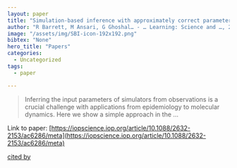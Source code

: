 ```yaml
---
layout: paper
title: "Simulation-based inference with approximately correct parameters via maximum entropy"
author: "R Barrett, M Ansari, G Ghoshal… - … Learning: Science and …, 2022 - iopscience.iop.org"
image: "/assets/img/SBI-icon-192x192.png"
bibtex: "None"
hero_title: "Papers"
categories:
  - Uncategorized
tags:
  - paper

---
```

>Inferring the input parameters of simulators from observations is a crucial challenge with applications from epidemiology to molecular dynamics. Here we show a simple approach in the …

Link to paper: [https://iopscience.iop.org/article/10.1088/2632-2153/ac6286/meta](https://iopscience.iop.org/article/10.1088/2632-2153/ac6286/meta)

[cited by](https://scholar.google.com/scholar?cites=3670954072331796454&as_sdt=2005&sciodt=0,5&hl=en&num=20)
